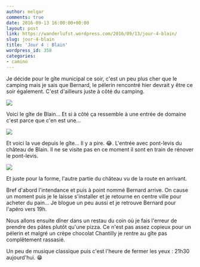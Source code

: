 ```yaml
---
author: melqar
comments: true
date: 2016-09-13 16:00:00+00:00
layout: post
link: https://wanderlufst.wordpress.com/2016/09/13/jour-4-blain/
slug: jour-4-blain
title: 'Jour 4 : Blain'
wordpress_id: 358
categories:
- camino
---
```


Je décide pour le gîte municipal ce soir, c'est un peu plus cher que le camping mais je sais que Bernard, le pélerin rencontré hier devrait y être ce soir également. C'est d'ailleurs juste à côté du camping.

[![](http://wanderlufst.files.wordpress.com/2016/09/wp-image-234358336jpg.jpg)](http://wanderlufst.files.wordpress.com/2016/09/wp-image-234358336jpg.jpg)

Voici le gîte de Blain... Et si à côté ça ressemble à une entrée de domaine c'est parce que c'en est une...

[![](http://wanderlufst.files.wordpress.com/2016/09/wp-image-1849980029jpg.jpg)](http://wanderlufst.files.wordpress.com/2016/09/wp-image-1849980029jpg.jpg)

Et voici la vue depuis le gîte... Il y a pire. 😂. L'entrée avec pont-levis du château de Blain. Il ne se visite pas en ce moment il sont en train de rénover le pont-levis.

[![](http://wanderlufst.files.wordpress.com/2016/09/wp-image-1088512354jpg.jpg)](http://wanderlufst.files.wordpress.com/2016/09/wp-image-1088512354jpg.jpg)

Et juste pour la forme, l'autre partie du château vu de la route en arrivant.

Bref d'abord l'intendance et puis à point nommé Bernard arrive. On cause un moment puis je le laisse s'installer et je retourne en centre ville pour acheter du pain... Je blogue un peu aussi et je retrouve Bernard pour l'apéro vers 19h.

Nous allons ensuite dîner dans un restau du coin où je fais l'erreur de prendre des pâtes plutôt qu'une pizza. Ce n'est pas assez copieux pour un pélerin et malgré un crèpe chocolat Chantilly je rentre au gîte pas complêtement rassasié.

Un peu de musique classique puis c'est l'heure de fermer les yeux : 21h30 aujourd'hui. 😁
